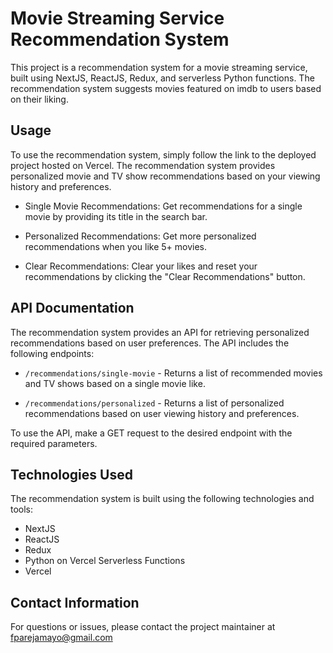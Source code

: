 # Movie Streaming Service Recommendation System

This project is a recommendation system for a movie streaming service, built using NextJS, ReactJS, Redux, and serverless Python functions. The recommendation system suggests movies featured on imdb to users based on their liking.

## Usage

To use the recommendation system, simply follow the link to the deployed project hosted on Vercel. The recommendation system provides personalized movie and TV show recommendations based on your viewing history and preferences.

- Single Movie Recommendations: Get recommendations for a single movie by providing its title in the search bar.

- Personalized Recommendations: Get more personalized recommendations when you like 5+ movies.

- Clear Recommendations: Clear your likes and reset your recommendations by clicking the "Clear Recommendations" button.

## API Documentation

The recommendation system provides an API for retrieving personalized recommendations based on user preferences. The API includes the following endpoints:

- `/recommendations/single-movie` - Returns a list of recommended movies and TV shows based on a single movie like.

- `/recommendations/personalized` - Returns a list of personalized recommendations based on user viewing history and preferences.

To use the API, make a GET request to the desired endpoint with the required parameters.

## Technologies Used

The recommendation system is built using the following technologies and tools:

- NextJS
- ReactJS
- Redux
- Python on Vercel Serverless Functions
- Vercel

## Contact Information

For questions or issues, please contact the project maintainer at fparejamayo@gmail.com
